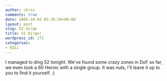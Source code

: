 ```yaml
---
author: chris
comments: true
date: 2005-10-02 03:30:39+00:00
layout: post
slug: 52-dirge
title: 52 Dirge!
wordpress_id: 171
categories:
- EQii
---
```


I managed to ding 52 tonight. We've found some crazy zones in DoF so far, we even took a 60 Heroic with a single group. It was nuts, I'll leave it up to you to find it yourself. :)

